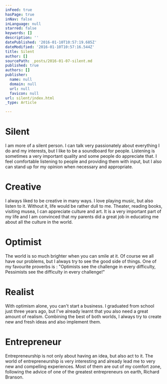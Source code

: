 ```yaml
---
inFeed: true
hasPage: true
inNav: false
inLanguage: null
starred: false
keywords: []
description: ''
datePublished: '2016-01-10T10:57:19.685Z'
dateModified: '2016-01-10T10:57:16.544Z'
title: Silent
author: []
sourcePath: _posts/2016-01-07-silent.md
published: true
authors: []
publisher:
  name: null
  domain: null
  url: null
  favicon: null
url: silent/index.html
_type: Article

---
```

# Silent

I am more of a silent person. I can talk very passionately about everything I do and my interests, but I like to be a soundboard for people. Listening is sometimes a very important quality and some people do appreciate that. I feel comfortable listening to people and providing them with input, but I also can stand up for my opinion when necessary and appropriate.

# Creative

I always liked to be creative in many ways. I love playing music, but also listen to it. Without it, life would be rather dull to me. Theater, reading books, visiting musea, I can appreciate culture and art. It is a very important part of my life and I am convinced that my parents did a great job in educating me about all the culture in the world.

# Optimist

The world is so much brighter when you can smile at it. Of course we all have our problems, but I always try to see the good side of things. One of my favourite proverbs is : "Optimists see the challenge in every difficulty, Pessimists see the difficulty in every challenge!"

# Realist

With optimism alone, you can't start a business. I graduated from school just three years ago, but I've already learnt that you also need a great amount of realism. Combining the best of both worlds, I always try to create new and fresh ideas and also implement them.

# Entrepreneur

Entrepreneurship is not only about having an idea, but also act to it. The world of entrepreneurship is very interesting and already lead me to very new and compelling experiences. Most of them are out of my comfort zone, following the advice of one of the greatest entrepreneurs on earth, Richard Branson.